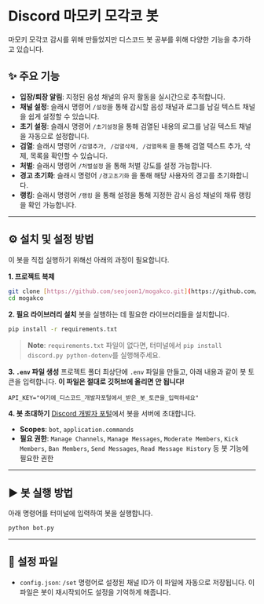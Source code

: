 # Discord 마모키 모각코 봇

마모키 모각코 감시를 위해 만들었지만 디스코드 봇 공부를 위해 다양한 기능을 추가하고 있습니다.

## ✨ 주요 기능

-   **입장/퇴장 알림**: 지정된 음성 채널의 유저 활동을 실시간으로 추적합니다.
-   **채널 설정**: 슬래시 명령어 `/설정`을 통해 감시할 음성 채널과 로그를 남길 텍스트 채널을 쉽게 설정할 수 있습니다.
-   **초기 설정**: 슬래시 명령어 `/초기설정`을 통해 검열된 내용의 로그를 남길 텍스트 채널을 자동으로 설정합니다.
-   **검열**: 슬래시 명령어 `/검열추가, /검열삭제, /검열목록` 을 통해 검열 텍스트 추가, 삭제, 목록을 확인할 수 있습니다.
-   **처벌**: 슬래시 명령어 `/처벌설정` 을 통해 처벌 강도를 설정 가능합니다.
-   **경고 초기화**: 슬래시 명령어 `/경고초기화` 을 통해 해당 사용자의 경고를 초기화합니다.
-   **랭킹**: 슬래시 명령어 `/랭킹` 을 통해 설정을 통해 지정한 감시 음성 채널의 채류 랭킹을 확인 가능합니다.



---

## ⚙️ 설치 및 설정 방법

이 봇을 직접 실행하기 위해선 아래의 과정이 필요합니다.

**1. 프로젝트 복제**
```bash
git clone [https://github.com/seojoon1/mogakco.git](https://github.com/seojoon1/mogakco.git)
cd mogakco
```

**2. 필요 라이브러리 설치**
봇을 실행하는 데 필요한 라이브러리들을 설치합니다.
```bash
pip install -r requirements.txt
```
> **Note**: `requirements.txt` 파일이 없다면, 터미널에서 `pip install discord.py python-dotenv`를 실행해주세요.

**3. `.env` 파일 생성**
프로젝트 폴더 최상단에 `.env` 파일을 만들고, 아래 내용과 같이 봇 토큰을 입력합니다. **이 파일은 절대로 깃허브에 올리면 안 됩니다!**
```
API_KEY="여기에_디스코드_개발자포털에서_받은_봇_토큰을_입력하세요"
```

**4. 봇 초대하기**
[Discord 개발자 포털](https://discord.com/developers/applications)에서 봇을 서버에 초대합니다.
-   **Scopes**: `bot`, `application.commands`
-   **필요 권한**: `Manage Channels`, `Manage Messages`, `Moderate Members`, `Kick Members`, `Ban Members`, `Send Messages`, `Read Message History` 등 봇 기능에 필요한 권한

---

## ▶️ 봇 실행 방법

아래 명령어를 터미널에 입력하여 봇을 실행합니다.
```bash
python bot.py
```

---

## 📄 설정 파일

-   `config.json`: `/set` 명령어로 설정된 채널 ID가 이 파일에 자동으로 저장됩니다. 이 파일은 봇이 재시작되어도 설정을 기억하게 해줍니다.
